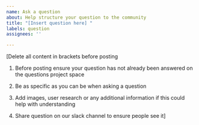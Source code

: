 ```yaml
---
name: Ask a question
about: Help structure your question to the community
title: "[Insert question here] "
labels: question
assignees: ''

---
```


[Delete all content in brackets before posting

1. Before posting ensure your question has not already been answered on the questions project space

2. Be as specific as you can be when asking a question

3. Add images, user research or any additional information if this could help with understanding 

4. Share question on our slack channel to ensure people see it]
